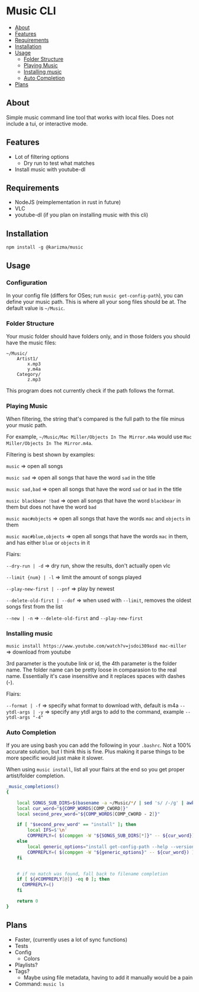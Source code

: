 # Music CLI

<!-- prettier-ignore -->
- [About](#about)
- [Features](#features)
- [Requirements](#requirements)
- [Installation](#installation)
- [Usage](#usage)
  - [Folder Structure](#folder-structure)
  - [Playing Music](#playing-music)
  - [Installing music](#installing-music)
  - [Auto Completion](#auto-completion)
- [Plans](#plans)

## About

Simple music command line tool that works with local files. Does not include a tui, or interactive mode.

## Features

<!-- prettier-ignore -->
- Lot of filtering options
  - Dry run to test what matches
- Install music with youtube-dl

## Requirements

<!-- prettier-ignore -->
- NodeJS (reimplementation in rust in future)
- VLC
- youtube-dl (if you plan on installing music with this cli)

## Installation

```shell
npm install -g @karizma/music
```

## Usage

### Configuration

In your config file (differs for OSes; run `music get-config-path`), you can define your music path. This is where all your song files should be at. The default value is `~/Music`.

### Folder Structure

Your music folder should have folders only, and in those folders you should
have the music files:

```text
~/Music/
    Artist1/
        x.mp3
        y.m4a
    Category/
        z.mp3
```

This program does not currently check if the path follows the format.

### Playing Music

When filtering, the string that's compared is the full path to the file minus your music path.

For example, `~/Music/Mac Miller/Objects In The Mirror.m4a` would use `Mac Miller/Objects In The Mirror.m4a`.

Filtering is best shown by examples:

`music` => open all songs

`music sad` => open all songs that have the word `sad` in the title

`music sad,bad` => open all songs that have the word `sad` or `bad` in the title

`music blackbear !bad` => open all songs that have the word `blackbear` in them
but does not have the word `bad`

`music mac#objects` => open all songs that have the words `mac` and `objects` in
them

`music mac#blue,objects` => open all songs that have the words `mac` in them,
and has either `blue` or `objects` in it

Flairs:

`--dry-run | -d` => dry run, show the results, don't actually open vlc

`--limit {num} | -l` => limit the amount of songs played

`--play-new-first | --pnf` => play by newest

`--delete-old-first | --dof` => when used with `--limit`, removes the oldest songs first from the list

`--new | -n` => `--delete-old-first` and `--play-new-first`

### Installing music

`music install https://www.youtube.com/watch?v=jsdoi309asd mac-miller` => download from youtube

3rd parameter is the youtube link or id, the 4th parameter is the folder name.
The folder name can be pretty loose in comparasion to the real name. Essentially
it's case insensitive and it replaces spaces with dashes (-).

Flairs:

`--format | -f` => specify what format to download with, default is m4a
`--ytdl-args | -y` => specify any ytdl args to add to the command, example `--ytdl-args "-4"`

### Auto Completion

If you are using bash you can add the following in your `.bashrc`. Not a 100% accurate solution,
but I think this is fine. Plus making it parse things to be more specific would just make it slower.

When using `music install`, list all your flairs at the end so you get proper artist/folder completion.

```bash
_music_completions()
{

    local SONGS_SUB_DIRS=$(basename -a ~/Music/*/ | sed 's/ /-/g' | awk '{print tolower($0)}')
    local cur_word="${COMP_WORDS[COMP_CWORD]}"
    local second_prev_word="${COMP_WORDS[COMP_CWORD - 2]}"

    if [ "$second_prev_word" == "install" ]; then
        local IFS=$'\n'
        COMPREPLY=( $(compgen -W "${SONGS_SUB_DIRS[*]}" -- ${cur_word}) )
    else
        local generic_options="install get-config-path --help --version --play-new-first --delete-old-first --format --ytdl-args --new --dry-run --limit --new --pnf --dof -h -n -d -l -v -f -y"
        COMPREPLY=( $(compgen -W "${generic_options}" -- ${cur_word}) )
    fi


    # if no match was found, fall back to filename completion
    if [ ${#COMPREPLY[@]} -eq 0 ]; then
      COMPREPLY=()
    fi

    return 0
}
```

## Plans

<!-- prettier-ignore -->
- Faster, (currently uses a lot of sync functions)
- Tests
- Config
  - Colors
- Playlists?
- Tags?
  - Maybe using file metadata, having to add it manually would be a pain
- Command: `music ls`
